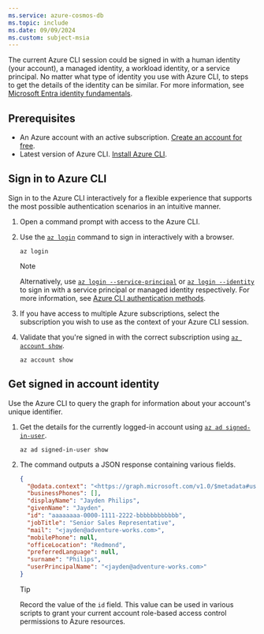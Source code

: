 ```yaml
---
ms.service: azure-cosmos-db
ms.topic: include
ms.date: 09/09/2024
ms.custom: subject-msia
---
```


The current Azure CLI session could be signed in with a human identity (your account), a managed identity, a workload identity, or a service principal. No matter what type of identity you use with Azure CLI, to steps to get the details of the identity can be similar. For more information, see [Microsoft Entra identity fundamentals](/entra/fundamentals/identity-fundamental-concepts#identity).

## Prerequisites

- An Azure account with an active subscription. [Create an account for free](https://azure.microsoft.com/free/?WT.mc_id=A261C142F).
- Latest version of Azure CLI. [Install Azure CLI](/cli/azure/install-azure-cli).

## Sign in to Azure CLI

Sign in to the Azure CLI interactively for a flexible experience that supports the most possible authentication scenarios in an intuitive manner.

1. Open a command prompt with access to the Azure CLI.

1. Use the [`az login`](/cli/azure/reference-index#az-login) command to sign in interactively with a browser.

    ```azurecli-interactive
    az login
    ```

    > [!NOTE]
    > Alternatively, use [`az login --service-principal`](/cli/azure/authenticate-azure-cli-service-principal) or [`az login --identity`](/cli/azure/authenticate-azure-cli-managed-identity) to sign in with a service principal or managed identity respectively. For more information, see [Azure CLI authentication methods](/cli/azure/authenticate-azure-cli).

1. If you have access to multiple Azure subscriptions, select the subscription you wish to use as the context of your Azure CLI session.

1. Validate that you're signed in with the correct subscription using [`az account show`](/cli/azure/account#az-account-show).

    ```azurecli-interactive
    az account show
    ```

## Get signed in account identity

Use the Azure CLI to query the graph for information about your account's unique identifier.

1. Get the details for the currently logged-in account using [`az ad signed-in-user`](/cli/azure/ad/signed-in-user#az-ad-signed-in-user-show).

    ```azurecli-interactive
    az ad signed-in-user show
    ```

1. The command outputs a JSON response containing various fields.

    ```json
    {
      "@odata.context": "<https://graph.microsoft.com/v1.0/$metadata#users/$entity>",
      "businessPhones": [],
      "displayName": "Jayden Philips",
      "givenName": "Jayden",
      "id": "aaaaaaaa-0000-1111-2222-bbbbbbbbbbbb",
      "jobTitle": "Senior Sales Representative",
      "mail": "<jayden@adventure-works.com>",
      "mobilePhone": null,
      "officeLocation": "Redmond",
      "preferredLanguage": null,
      "surname": "Philips",
      "userPrincipalName": "<jayden@adventure-works.com>"
    }
    ```

    > [!TIP]
    > Record the value of the `id` field. This value can be used in various scripts to grant your current account role-based access control permissions to Azure resources.
